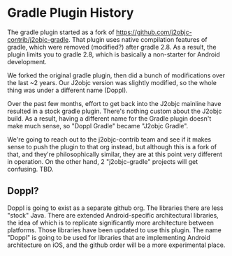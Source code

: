 # Gradle Plugin History

The gradle plugin started as a fork of https://github.com/j2objc-contrib/j2objc-gradle. That plugin
uses native compilation features of gradle, which were removed (modified?) after gradle 2.8. As a
result, the plugin limits you to gradle 2.8, which is basically a non-starter for Android development.

We forked the original gradle plugin, then did a bunch of modifications over the last ~2 years.
Our J2objc version was slightly modified, so the whole thing was under a different name (Doppl).

Over the past few months, effort to get back into the J2objc mainline have resulted in a
stock gradle plugin. There's nothing custom about the J2objc build. As a result, having a
different name for the Gradle plugin doesn't make much sense, so "Doppl Gradle" became "J2objc Gradle".

We're going to reach out to the j2objc-contrib team and see if it makes sense to push the plugin to that
org instead, but although this is a fork of that, and they're philosophically similar, they are at this
point very different in operation. On the other hand, 2 "j2objc-gradle" projects will get confusing. TBD.

## Doppl?

Doppl is going to exist as a separate github org. The libraries there are less "stock" Java. There are extended
Android-specific architectural libraries, the idea of which is to replicate significantly more architecture between
platforms. Those libraries have been updated to use this plugin. The name "Doppl" is going to be used
for libraries that are implementing Android architecture on iOS, and the github order will be a more experimental
place.
